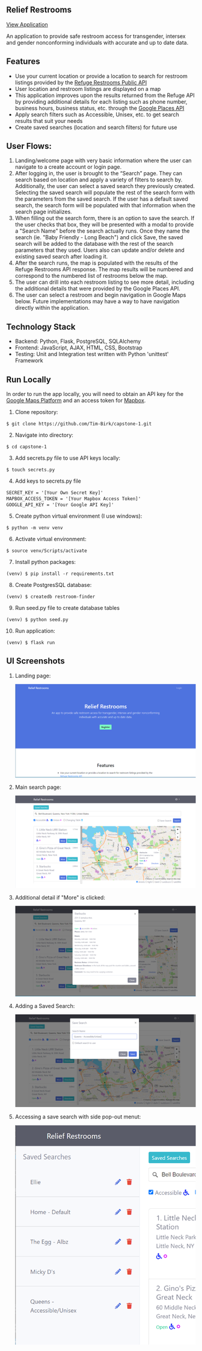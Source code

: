 ## Relief Restrooms

[View Application](https://restroom-locator.herokuapp.com/)

An application to provide safe restroom access for transgender, intersex and gender nonconforming individuals with accurate and up to date data.

## Features

- Use your current location or provide a location to search for restroom listings provided by the [Refuge Restrooms Public API](https://www.refugerestrooms.org/api/docs/)
- User location and restroom listings are displayed on a map
- This application improves upon the results returned from the Refuge API by providing additional details for each listing such as phone number, business hours, business status, etc. through the [Google Places API](https://developers.google.com/places/web-service/details)
- Apply search filters such as Accessible, Unisex, etc. to get search results that suit your needs
- Create saved searches (location and search filters) for future use

## User Flows:

1.  Landing/welcome page with very basic information where the user can navigate to a create account or login page.
2.  After logging in, the user is brought to the “Search” page. They can search based on location and apply a variety of filters to search by. Additionally, the user can select a saved search they previously created. Selecting the saved search will populate the rest of the search form with the parameters from the saved search. If the user has a default saved search, the search form will be populated with that information when the search page initializes.
3.  When filling out the search form, there is an option to save the search. If the user checks that box, they will be presented with a modal to provide a "Search Name" before the search actually runs. Once they name the search (ie. "Baby Friendly - Long Beach") and click Save, the saved search will be added to the database with the rest of the search parameters that they used. Users also can update and/or delete and existing saved search after loading it.
4.  After the search runs, the map is populated with the results of the Refuge Restrooms API response. The map results will be numbered and correspond to the numbered list of restrooms below the map.
5.  The user can drill into each restroom listing to see more detail, including the additional details that were provided by the Google Places API.
6.  The user can select a restroom and begin navigation in Google Maps below. Future implementations may have a way to have navigation directly within the application.

## Technology Stack

- Backend: Python, Flask, PostgreSQL, SQLAlchemy
- Frontend: JavaScript, AJAX, HTML, CSS, Bootstrap
- Testing: Unit and Integration test written with Python 'unittest' Framework

## Run Locally

In order to run the app locally, you will need to obtain an API key for the [Google Maps Platform](https://developers.google.com/maps/documentation/places/web-service/get-api-key) and an access token for [Mapbox](https://docs.mapbox.com/help/glossary/access-token).

1. Clone repository:

```
$ git clone https://github.com/Tim-Birk/capstone-1.git
```

2. Navigate into directory:

```
$ cd capstone-1
```

3. Add secrets.py file to use API keys locally:

```
$ touch secrets.py
```

4. Add keys to secrets.py file

```
SECRET_KEY = '[Your Own Secret Key]'
MAPBOX_ACCESS_TOKEN = '[Your Mapbox Access Token]'
GOOGLE_API_KEY = '[Your Google API Key]'
```

5. Create python virtual environment (I use windows):

```
$ python -m venv venv
```

6. Activate virtual environment:

```
$ source venv/Scripts/activate
```

7. Install python packages:

```
(venv) $ pip install -r requirements.txt
```

8. Create PostgresSQL database:

```
(venv) $ createdb restroom-finder
```

9. Run seed.py file to create database tables

```
(venv) $ python seed.py
```

10. Run application:

```
(venv) $ flask run
```

## UI Screenshots

1. Landing page:

   ![Landing Page](/screenshots/landing.PNG)

2. Main search page:

   ![Main Search Page](/screenshots/main-search-popup.PNG)

3. Additional detail if "More" is clicked:

   ![Additional detail displayed](/screenshots/additional-detail.PNG)

4. Adding a Saved Search:

   ![Adding a saved search](/screenshots/save-search.PNG)

5. Accessing a save search with side pop-out menut:

   ![Adding a saved search](/screenshots/saved-searches.PNG)
